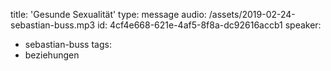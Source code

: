 title: 'Gesunde Sexualität'
type: message
audio: /assets/2019-02-24-sebastian-buss.mp3
id: 4cf4e668-621e-4af5-8f8a-dc92616accb1
speaker:
  - sebastian-buss
tags:
  - beziehungen
